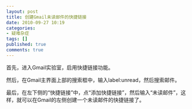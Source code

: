 ```yaml
---
layout: post
title: 创建Gmail未读邮件的快捷链接
date: 2010-09-27 10:19
categories:
- 疑难杂症
tags: []
published: true
comments: true
---
```

首先，进入Gmail实验室，启用快捷链接功能。

然后，在Gmail主界面上部的搜索框中，输入label:unread，然后搜索邮件。

最后，在左下侧的“快捷链接”中，点“添加快捷链接”，然后输入“未读邮件”，这样，就可以在Gmail的左侧创建一个未读邮件的快捷链接了。